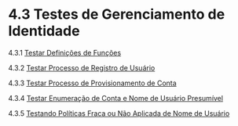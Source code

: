 # 4.3 Testes de Gerenciamento de Identidade

4.3.1 [Testar Definições de Funções](01-Testar-Definicoes-de-Funcoes.md)

4.3.2 [Testar Processo de Registro de Usuário](02-Testar-Processo-de-Registro-de-Usuario.md)

4.3.3 [Testar Processo de Provisionamento de Conta](03-Testar-Processo-de-Provisionamento-de-Conta.md)

4.3.4 [Testar Enumeração de Conta e Nome de Usuário Presumível](04-Testar-Enumeração-de-Conta-e-Nome-de-Usuário-Presumivel.md)

4.3.5 [Testando Políticas Fraca ou Não Aplicada de Nome de Usuário](05-Testando-Política-Fraca-ou-Não-Aplicada-de-Nome-de-Usuário.md)